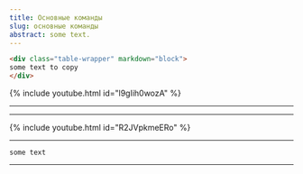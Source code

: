 ```yaml
---
title: Основные команды 
slug: основные команды
abstract: some text.
---
```


```html
<div class="table-wrapper" markdown="block">
some text to copy
</div>
```

{% include youtube.html id="l9gIih0wozA" %}

---
---

{% include youtube.html id="R2JVpkmeERo" %}

---
```
some text
```
---

